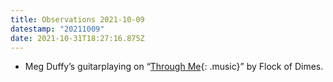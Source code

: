 ```yaml
---
title: Observations 2021-10-09
datestamp: "20211009"
date: 2021-10-31T18:27:16.875Z
---
```

- Meg Duffy’s guitarplaying on “[Through Me](https://flockofdimes.bandcamp.com/track/through-me){: .music}” by Flock of Dimes.